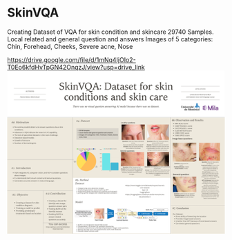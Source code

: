 # SkinVQA
Creating Dataset of VQA for skin condition and skincare
29740 Samples.
Local related and general question and answers
Images of 5 categories: Chin, Forehead, Cheeks, Severe acne, Nose

https://drive.google.com/file/d/1mNq4IjOIo2-T0Eo6kfdHvTpGN42OnqzJ/view?usp=drive_link
<img src="Beige_and_White_Contemporary_Editorial_Landscape_University_Research.png" alt="Poster Of project">

